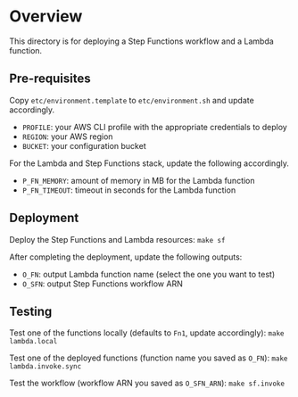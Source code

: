 # Overview
This directory is for deploying a Step Functions workflow and a Lambda function.

## Pre-requisites
Copy `etc/environment.template` to `etc/environment.sh` and update accordingly.
* `PROFILE`: your AWS CLI profile with the appropriate credentials to deploy
* `REGION`: your AWS region
* `BUCKET`: your configuration bucket

For the Lambda and Step Functions stack, update the following accordingly.
* `P_FN_MEMORY`: amount of memory in MB for the Lambda function
* `P_FN_TIMEOUT`: timeout in seconds for the Lambda function

## Deployment
Deploy the Step Functions and Lambda resources: `make sf`

After completing the deployment, update the following outputs:
* `O_FN`: output Lambda function name (select the one you want to test)
* `O_SFN`: output Step Functions workflow ARN

## Testing
Test one of the functions locally (defaults to `Fn1`, update accordingly): `make lambda.local`

Test one of the deployed functions (function name you saved as `O_FN`): `make lambda.invoke.sync`

Test the workflow (workflow ARN you saved as `O_SFN_ARN`): `make sf.invoke`